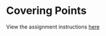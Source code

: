 # Covering Points
View the assignment instructions [here](https://louridas.github.io/rwa/assignments/covering-points/)
